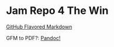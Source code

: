 # Jam Repo 4 The Win

[GitHub Flavored Markdown](https://en.wikipedia.org/wiki/Markdown#GitHub_Flavored_Markdown_(GFM))

GFM to PDF?: [Pandoc!](https://en.wikipedia.org/wiki/Pandoc)
